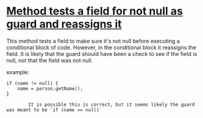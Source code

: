 # [Method tests a field for not null as guard and reassigns it](http://fb-contrib.sourceforge.net/bugdescriptions.html#SNG_SUSPICIOUS_NULL_FIELD_GUARD)

This method tests a field to make sure it's not null before executing a conditional block of
			code. However, in the conditional block it reassigns the field. It is likely that the guard
			should have been a check to see if the field is null, not that the field was not null.

example:

    if (name != null) {
        name = person.getName();
    }

			It is possible this is correct, but it seems likely the guard was meant to be `if (name == null)`